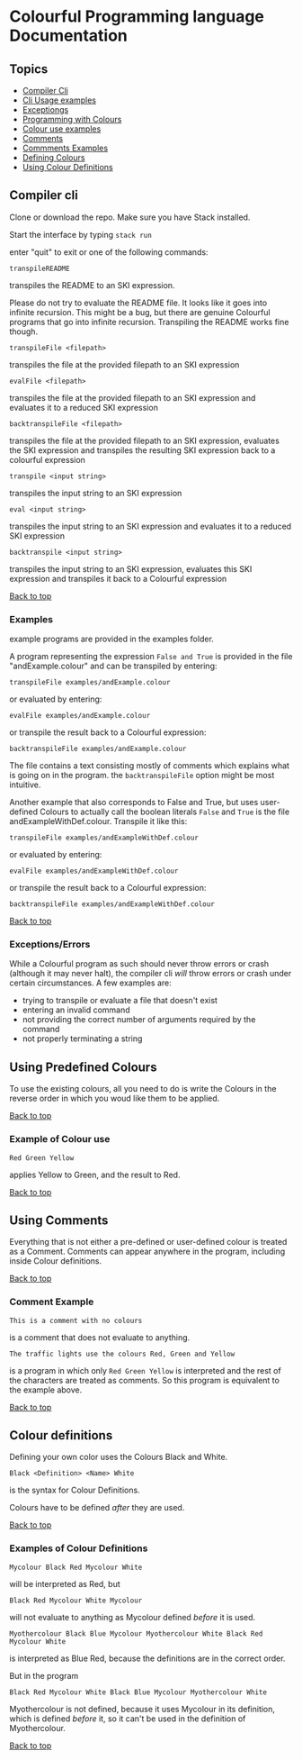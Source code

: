# Colourful Programming language Documentation 
<a id="top"></a>

## Topics
* [Compiler Cli](#cli)
* [Cli Usage examples](#cli-ex)
* [Exceptiongs](#errors)
* [Programming with Colours](#colour-use)
* [Colour use examples](#colour-use-ex)
* [Comments](#comments)
* [Commments Examples](#comments-ex)
* [Defining Colours](#colour-def)
* [Using Colour Definitions](#colour-def-ex)

<a id="cli"></a>
## Compiler cli

Clone or download the repo. Make sure you have Stack installed.

Start the interface by typing `stack run`

enter "quit" to exit or one of the following commands:


`transpileREADME`

transpiles the README to an SKI expression.

Please do not try to evaluate the README file. It looks like it goes into infinite recursion. This might be a bug, but there are genuine Colourful programs that go into infinite recursion. Transpiling the README works fine though.

`transpileFile <filepath>`

transpiles the file at the provided filepath to an SKI expression

`evalFile <filepath>`

transpiles the file at the provided filepath to an SKI expression and evaluates it to a reduced SKI expression

`backtranspileFile <filepath>`

transpiles the file at the provided filepath to an SKI expression, evaluates the SKI expression and transpiles the resulting SKI expression back to a colourful expression

`transpile <input string>`

transpiles the input string to an SKI expression

`eval <input string>`

transpiles the input string to an SKI expression and evaluates it to a reduced SKI expression

`backtranspile <input string>`

transpiles the input string to an SKI expression, evaluates this SKI expression and transpiles it back to a Colourful expression

[Back to top](#top)

<a id="cli-ex"></a>
### Examples 

example programs are provided in the examples folder.

A program representing the expression `False and True` is provided in the file "andExample.colour" and can be transpiled by entering:

`transpileFile examples/andExample.colour`

or evaluated by entering:

`evalFile examples/andExample.colour`

or transpile the result back to a Colourful expression:

`backtranspileFile examples/andExample.colour`

The file contains a text consisting mostly of comments which explains what is going on in the program. the `backtranspileFile` option might be most intuitive.

Another example that also corresponds to False and True, but uses user-defined Colours to actually
call the boolean literals `False` and `True` is the file andExampleWithDef.colour.
Transpile it like this:

`transpileFile examples/andExampleWithDef.colour`

or evaluated by entering:

`evalFile examples/andExampleWithDef.colour`

or transpile the result back to a Colourful expression:

`backtranspileFile examples/andExampleWithDef.colour`

[Back to top](#top)

<a id="errors"></a>
### Exceptions/Errors

While a Colourful program as such should never throw errors or crash (although it may never halt), the compiler cli *will* throw errors or crash under certain circumstances. A few examples are:
* trying to transpile or evaluate a file that doesn't exist
* entering an invalid command
* not providing the correct number of arguments required by the command
* not properly terminating a string
<a id="colour-use"></a>
## Using Predefined Colours

To use the existing colours, all you need to do is write the Colours in the reverse order in which you woud like them to be applied.

[Back to top](#top)

<a id="colour-use-ex"></a>
### Example of Colour use

`Red Green Yellow`

applies Yellow to Green, and the result to Red.

[Back to top](#top)

<a id="comments"></a>
## Using Comments

Everything that is not either a pre-defined or user-defined colour is treated as a Comment. Comments can appear anywhere in the program, including inside Colour definitions. 

[Back to top](#top)

<a id="comments-ex"></a>
### Comment Example

`This is a comment with no colours`

is a comment that does not evaluate to anything.

`The traffic lights use the colours Red, Green and Yellow`

is a program in which only `Red Green Yellow` is interpreted and the rest of the characters are treated as comments. So this program is equivalent to the example above.

[Back to top](#top)

<a id="colour-def"></a>
## Colour definitions

Defining your own color uses the Colours Black and White.

`Black <Definition> <Name> White` 

is the syntax for Colour Definitions.

Colours have to be defined *after* they are used.

[Back to top](#top)

<a id="colour-def-ex"></a>
### Examples of Colour Definitions

`Mycolour Black Red Mycolour White`

will be interpreted as Red, but

`Black Red Mycolour White Mycolour`

will not evaluate to anything as Mycolour defined *before* it is used.

`Myothercolour Black Blue Mycolour Myothercolour White Black Red Mycolour White`

is interpreted as Blue Red, because the definitions are in the correct order.

But in the program

`Black Red Mycolour White Black Blue Mycolour Myothercolour White`

Myothercolour is not defined, because it uses Mycolour in its definition, which is defined *before* it, so it can't be used in the definition of Myothercolour.

[Back to top](#top)

